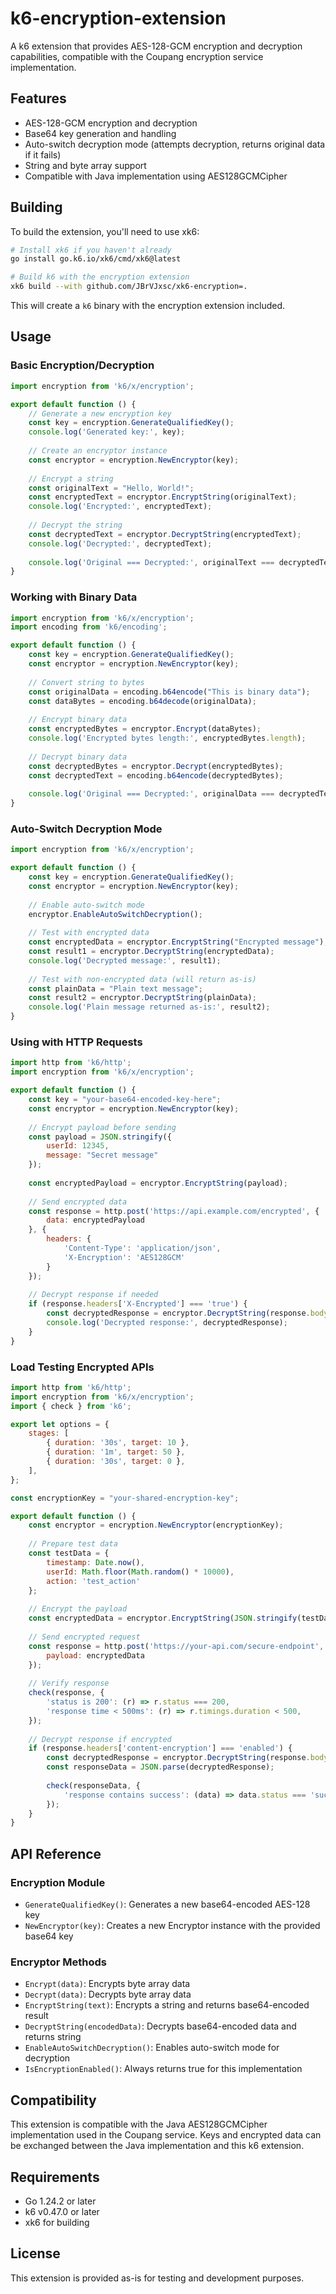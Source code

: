 # k6-encryption-extension

A k6 extension that provides AES-128-GCM encryption and decryption capabilities, compatible with the Coupang encryption service implementation.

## Features

- AES-128-GCM encryption and decryption
- Base64 key generation and handling
- Auto-switch decryption mode (attempts decryption, returns original data if it fails)
- String and byte array support
- Compatible with Java implementation using AES128GCMCipher

## Building

To build the extension, you'll need to use xk6:

```bash
# Install xk6 if you haven't already
go install go.k6.io/xk6/cmd/xk6@latest

# Build k6 with the encryption extension
xk6 build --with github.com/JBrVJxsc/xk6-encryption=.
```

This will create a `k6` binary with the encryption extension included.

## Usage

### Basic Encryption/Decryption

```javascript
import encryption from 'k6/x/encryption';

export default function () {
    // Generate a new encryption key
    const key = encryption.GenerateQualifiedKey();
    console.log('Generated key:', key);
    
    // Create an encryptor instance
    const encryptor = encryption.NewEncryptor(key);
    
    // Encrypt a string
    const originalText = "Hello, World!";
    const encryptedText = encryptor.EncryptString(originalText);
    console.log('Encrypted:', encryptedText);
    
    // Decrypt the string
    const decryptedText = encryptor.DecryptString(encryptedText);
    console.log('Decrypted:', decryptedText);
    
    console.log('Original === Decrypted:', originalText === decryptedText);
}
```

### Working with Binary Data

```javascript
import encryption from 'k6/x/encryption';
import encoding from 'k6/encoding';

export default function () {
    const key = encryption.GenerateQualifiedKey();
    const encryptor = encryption.NewEncryptor(key);
    
    // Convert string to bytes
    const originalData = encoding.b64encode("This is binary data");
    const dataBytes = encoding.b64decode(originalData);
    
    // Encrypt binary data
    const encryptedBytes = encryptor.Encrypt(dataBytes);
    console.log('Encrypted bytes length:', encryptedBytes.length);
    
    // Decrypt binary data
    const decryptedBytes = encryptor.Decrypt(encryptedBytes);
    const decryptedText = encoding.b64encode(decryptedBytes);
    
    console.log('Original === Decrypted:', originalData === decryptedText);
}
```

### Auto-Switch Decryption Mode

```javascript
import encryption from 'k6/x/encryption';

export default function () {
    const key = encryption.GenerateQualifiedKey();
    const encryptor = encryption.NewEncryptor(key);
    
    // Enable auto-switch mode
    encryptor.EnableAutoSwitchDecryption();
    
    // Test with encrypted data
    const encryptedData = encryptor.EncryptString("Encrypted message");
    const result1 = encryptor.DecryptString(encryptedData);
    console.log('Decrypted message:', result1);
    
    // Test with non-encrypted data (will return as-is)
    const plainData = "Plain text message";
    const result2 = encryptor.DecryptString(plainData);
    console.log('Plain message returned as-is:', result2);
}
```

### Using with HTTP Requests

```javascript
import http from 'k6/http';
import encryption from 'k6/x/encryption';

export default function () {
    const key = "your-base64-encoded-key-here";
    const encryptor = encryption.NewEncryptor(key);
    
    // Encrypt payload before sending
    const payload = JSON.stringify({
        userId: 12345,
        message: "Secret message"
    });
    
    const encryptedPayload = encryptor.EncryptString(payload);
    
    // Send encrypted data
    const response = http.post('https://api.example.com/encrypted', {
        data: encryptedPayload
    }, {
        headers: {
            'Content-Type': 'application/json',
            'X-Encryption': 'AES128GCM'
        }
    });
    
    // Decrypt response if needed
    if (response.headers['X-Encrypted'] === 'true') {
        const decryptedResponse = encryptor.DecryptString(response.body);
        console.log('Decrypted response:', decryptedResponse);
    }
}
```

### Load Testing Encrypted APIs

```javascript
import http from 'k6/http';
import encryption from 'k6/x/encryption';
import { check } from 'k6';

export let options = {
    stages: [
        { duration: '30s', target: 10 },
        { duration: '1m', target: 50 },
        { duration: '30s', target: 0 },
    ],
};

const encryptionKey = "your-shared-encryption-key";

export default function () {
    const encryptor = encryption.NewEncryptor(encryptionKey);
    
    // Prepare test data
    const testData = {
        timestamp: Date.now(),
        userId: Math.floor(Math.random() * 10000),
        action: 'test_action'
    };
    
    // Encrypt the payload
    const encryptedData = encryptor.EncryptString(JSON.stringify(testData));
    
    // Send encrypted request
    const response = http.post('https://your-api.com/secure-endpoint', {
        payload: encryptedData
    });
    
    // Verify response
    check(response, {
        'status is 200': (r) => r.status === 200,
        'response time < 500ms': (r) => r.timings.duration < 500,
    });
    
    // Decrypt response if encrypted
    if (response.headers['content-encryption'] === 'enabled') {
        const decryptedResponse = encryptor.DecryptString(response.body);
        const responseData = JSON.parse(decryptedResponse);
        
        check(responseData, {
            'response contains success': (data) => data.status === 'success',
        });
    }
}
```

## API Reference

### Encryption Module

- `GenerateQualifiedKey()`: Generates a new base64-encoded AES-128 key
- `NewEncryptor(key)`: Creates a new Encryptor instance with the provided base64 key

### Encryptor Methods

- `Encrypt(data)`: Encrypts byte array data
- `Decrypt(data)`: Decrypts byte array data
- `EncryptString(text)`: Encrypts a string and returns base64-encoded result
- `DecryptString(encodedData)`: Decrypts base64-encoded data and returns string
- `EnableAutoSwitchDecryption()`: Enables auto-switch mode for decryption
- `IsEncryptionEnabled()`: Always returns true for this implementation

## Compatibility

This extension is compatible with the Java AES128GCMCipher implementation used in the Coupang service. Keys and encrypted data can be exchanged between the Java implementation and this k6 extension.

## Requirements

- Go 1.24.2 or later
- k6 v0.47.0 or later
- xk6 for building

## License

This extension is provided as-is for testing and development purposes.